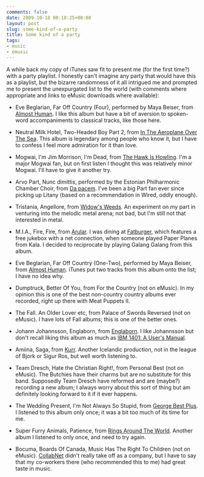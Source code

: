 ```yaml
---
comments: false
date: 2009-10-18 00:10:25+00:00
layout: post
slug: some-kind-of-a-party
title: Some kind of a party
tags:
- music
- emusic
---
```


A while back my copy of iTunes saw fit to present me (for the first time?) with a party playlist. I honestly can't imagine any party that would have this as a playlist, but the bizarre randomness of it all intrigued me and prompted me to present the unexpurgated list to the world (with comments where appropriate and links to eMusic downloads
where available):




  * Eve Beglarian, Far Off Country (Four), performed by Maya Beiser, from [Almost Human](http://www.emusic.com/album/Maya-Beiser-Almost-Human-MP3-Download/11047246.html). I like this album but have a bit of aversion to spoken-word accompaniments to classical tracks, like those here.


  * Neutral Milk Hotel, Two-Headed Boy Part 2, from [In The Aeroplane Over The Sea](http://www.emusic.com/album/Neutral-Milk-Hotel-In-The-Aeroplane-Over-The-Sea-MP3-Download/10859778.html). This album is legendary among people who know it, but I have to confess I feel more admiration for it than love.


  * Mogwai, I'm Jim Morrison, I'm Dead, from [The Hawk Is Howling](http://www.emusic.com/album/Mogwai-The-Hawk-Is-Howling-MP3-Download/11357884.html). I'm a major Mogwai fan, but on first listen I thought this was relatively minor Mogwai. I'll have to give it another try.


  * Arvo Part, Nunc dimittis, performed by the Estonian Philharmonic Chamber Choir, from [Da pacem](http://www.emusic.com/album/Estonian-Philharmonic-Chamber-Choir-P%C3%A4rt-Da-pacem-MP3-Download/10944315.html). I've been a big Part fan ever since picking up Litany (based on a recommendation in Wired, oddly enough).


  * Tristania, Angellore, from [Widow's Weeds](http://www.emusic.com/album/Tristania-Widow-s-Weeds-MP3-Download/10604491.html). An experiment on my part in venturing into the melodic metal arena; not bad, but I'm still not that interested in metal.


  * M.I.A., Fire, Fire, from [Arular](http://www.emusic.com/album/M-I-A-XL-Arular-MP3-Download/10909029.html). I was dining at [Fatburger](http://www.fatburger.com/home/), which features a free jukebox with a net connection, when someone played Paper Planes from Kala. I decided to reciprocate by playing Galang Galang from this album.


  * Eve Beglarian, Far Off Country (One-Two), performed by Maya Beiser, from [Almost Human](http://www.emusic.com/album/Maya-Beiser-Almost-Human-MP3-Download/11047246.html). iTunes put two tracks from this album onto the list; I have no idea why.


  * Dumptruck, Better Of You, from For the Country (not on eMusic). In my opinion this is one of the best non-country country albums ever recorded, right up there with Meat Puppets II.


  * The Fall. An Older Lover etc, from Palace of Swords Reversed (not on eMusic). I have lots of Fall albums; this is one of the better ones.


  * Johann Johannsson, Englaborn, from [Englaborn](http://www.emusic.com/album/Johann-Johannsson-Englab%C3%B6rn-MP3-Download/11101841.html). I like Johannsson but don't recall liking this album as much as [IBM 1401: A User's Manual](http://www.emusic.com/album/Johann-Johannsson-IBM-1401-A-User%E2%80%99s-Manual-MP3-Download/10958389.html).


  * Amiina, Saga, from [Kurr](http://www.emusic.com/album/Amiina-Kurr-MP3-Download/11038247.html). Another Icelandic production, not in the league of Bjork or Sigur Ros, but well worth listening to.


  * Team Dresch, Hate the Christian Right!, from Personal Best (not on eMusic). The Butchies have their charms but are no substitute for this band. Supposedly Team Dresch have reformed and are (maybe?) recording a new album; I always worry about this sort of thing but am definitely looking forward to it if it ever happens.


  * The Wedding Present, I'm Not Always So Stupid, from [George Best Plus](http://www.emusic.com/album/The-Wedding-Present-George-Best-Plus-MP3-Download/10593433.html). I listened to this album only once; it was a bit too much of its time for me.


  * Super Furry Animals, Patience, from [Rings Around The World](http://www.emusic.com/album/Super-Furry-Animals-Rings-Around-The-World-MP3-Download/10777071.html). Another album I listened to only once, and need to try again.


  * Bocuma, Boards Of Canada, Music Has The Right To Children (not on eMusic). [CollabNet](http://www.collab.net/) didn't really take off as a company, but I have to say that my co-workers there (who recommended this to me) had great taste in music.



